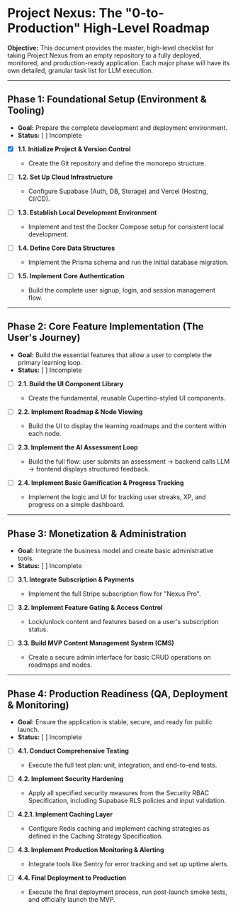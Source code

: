 # Project Nexus: The "0-to-Production" High-Level Roadmap

**Objective:** This document provides the master, high-level checklist for taking Project Nexus from an empty repository to a fully deployed, monitored, and production-ready application. Each major phase will have its own detailed, granular task list for LLM execution.

---

## Phase 1: Foundational Setup (Environment & Tooling)

*   **Goal:** Prepare the complete development and deployment environment.
*   **Status:** [ ] Incomplete

- [x] **1.1. Initialize Project & Version Control**
    - Create the Git repository and define the monorepo structure.

- [ ] **1.2. Set Up Cloud Infrastructure**
    - Configure Supabase (Auth, DB, Storage) and Vercel (Hosting, CI/CD).

- [ ] **1.3. Establish Local Development Environment**
    - Implement and test the Docker Compose setup for consistent local development.

- [ ] **1.4. Define Core Data Structures**
    - Implement the Prisma schema and run the initial database migration.

- [ ] **1.5. Implement Core Authentication**
    - Build the complete user signup, login, and session management flow.

---

## Phase 2: Core Feature Implementation (The User's Journey)

*   **Goal:** Build the essential features that allow a user to complete the primary learning loop.
*   **Status:** [ ] Incomplete

- [ ] **2.1. Build the UI Component Library**
    - Create the fundamental, reusable Cupertino-styled UI components.

- [ ] **2.2. Implement Roadmap & Node Viewing**
    - Build the UI to display the learning roadmaps and the content within each node.

- [ ] **2.3. Implement the AI Assessment Loop**
    - Build the full flow: user submits an assessment -> backend calls LLM -> frontend displays structured feedback.

- [ ] **2.4. Implement Basic Gamification & Progress Tracking**
    - Implement the logic and UI for tracking user streaks, XP, and progress on a simple dashboard.

---

## Phase 3: Monetization & Administration

*   **Goal:** Integrate the business model and create basic administrative tools.
*   **Status:** [ ] Incomplete

- [ ] **3.1. Integrate Subscription & Payments**
    - Implement the full Stripe subscription flow for "Nexus Pro".

- [ ] **3.2. Implement Feature Gating & Access Control**
    - Lock/unlock content and features based on a user's subscription status.

- [ ] **3.3. Build MVP Content Management System (CMS)**
    - Create a secure admin interface for basic CRUD operations on roadmaps and nodes.

---

## Phase 4: Production Readiness (QA, Deployment & Monitoring)

*   **Goal:** Ensure the application is stable, secure, and ready for public launch.
*   **Status:** [ ] Incomplete

- [ ] **4.1. Conduct Comprehensive Testing**
    - Execute the full test plan: unit, integration, and end-to-end tests.

- [ ] **4.2. Implement Security Hardening**
    - Apply all specified security measures from the Security RBAC Specification, including Supabase RLS policies and input validation.

- [ ] **4.2.1. Implement Caching Layer**
    - Configure Redis caching and implement caching strategies as defined in the Caching Strategy Specification.

- [ ] **4.3. Implement Production Monitoring & Alerting**
    - Integrate tools like Sentry for error tracking and set up uptime alerts.

- [ ] **4.4. Final Deployment to Production**
    - Execute the final deployment process, run post-launch smoke tests, and officially launch the MVP.